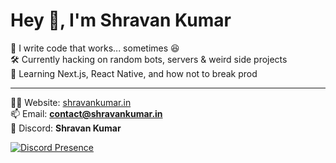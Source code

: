 # Hey 👋, I'm Shravan Kumar  

🚀 I write code that works... sometimes 😆  
🛠️ Currently hacking on random bots, servers & weird side projects  
🌱 Learning Next.js, React Native, and how not to break prod  

---




🕵️‍♂️ Website: [shravankumar.in](http://shravankumar.in)  
📫 Email: **contact@shravankumar.in**  
💬 Discord: **Shravan Kumar**  

[![Discord Presence](https://lanyard.cnrad.dev/api/1271709462620540971?theme=dark&bg=0d1117&borderRadius=20px&animated=true&hideDiscrim=true)](https://discord.com/users/1271709462620540971)
